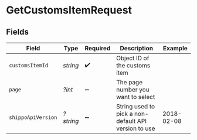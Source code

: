 # GetCustomsItemRequest


## Fields

| Field                                                | Type                                                 | Required                                             | Description                                          | Example                                              |
| ---------------------------------------------------- | ---------------------------------------------------- | ---------------------------------------------------- | ---------------------------------------------------- | ---------------------------------------------------- |
| `customsItemId`                                      | *string*                                             | :heavy_check_mark:                                   | Object ID of the customs item                        |                                                      |
| `page`                                               | *?int*                                               | :heavy_minus_sign:                                   | The page number you want to select                   |                                                      |
| `shippoApiVersion`                                   | *?string*                                            | :heavy_minus_sign:                                   | String used to pick a non-default API version to use | 2018-02-08                                           |